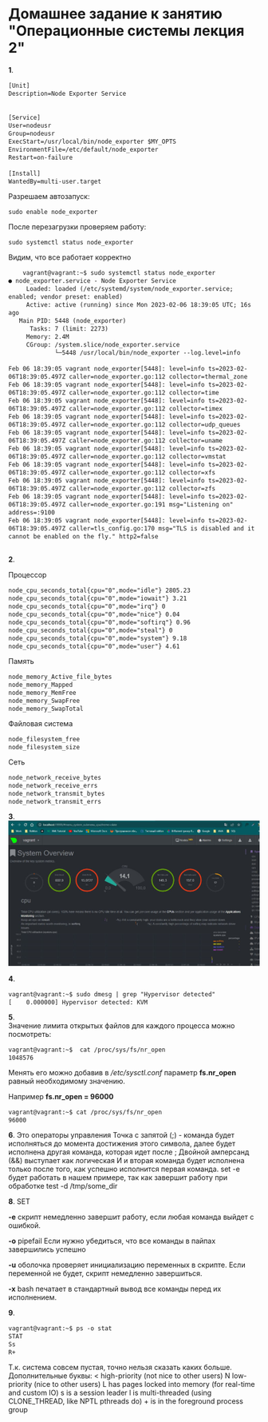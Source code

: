 # Домашнее задание к занятию "Операционные системы лекция 2"
**1**.
```
[Unit]
Description=Node Exporter Service


[Service]
User=nodeusr
Group=nodeusr
ExecStart=/usr/local/bin/node_exporter $MY_OPTS
EnvironmentFile=/etc/default/node_exporter
Restart=on-failure

[Install]
WantedBy=multi-user.target

```
Разрешаем автозапуск:
```
sudo enable node_exporter
```
После перезагрузки проверяем работу:

```
sudo systemctl status node_exporter
```
Видим, что все работает корректно

```
 	vagrant@vagrant:~$ sudo systemctl status node_exporter
● node_exporter.service - Node Exporter Service
     Loaded: loaded (/etc/systemd/system/node_exporter.service; enabled; vendor preset: enabled)
     Active: active (running) since Mon 2023-02-06 18:39:05 UTC; 16s ago
   Main PID: 5448 (node_exporter)
      Tasks: 7 (limit: 2273)
     Memory: 2.4M
     CGroup: /system.slice/node_exporter.service
             └─5448 /usr/local/bin/node_exporter --log.level=info

Feb 06 18:39:05 vagrant node_exporter[5448]: level=info ts=2023-02-06T18:39:05.497Z caller=node_exporter.go:112 collector=thermal_zone
Feb 06 18:39:05 vagrant node_exporter[5448]: level=info ts=2023-02-06T18:39:05.497Z caller=node_exporter.go:112 collector=time
Feb 06 18:39:05 vagrant node_exporter[5448]: level=info ts=2023-02-06T18:39:05.497Z caller=node_exporter.go:112 collector=timex
Feb 06 18:39:05 vagrant node_exporter[5448]: level=info ts=2023-02-06T18:39:05.497Z caller=node_exporter.go:112 collector=udp_queues
Feb 06 18:39:05 vagrant node_exporter[5448]: level=info ts=2023-02-06T18:39:05.497Z caller=node_exporter.go:112 collector=uname
Feb 06 18:39:05 vagrant node_exporter[5448]: level=info ts=2023-02-06T18:39:05.497Z caller=node_exporter.go:112 collector=vmstat
Feb 06 18:39:05 vagrant node_exporter[5448]: level=info ts=2023-02-06T18:39:05.497Z caller=node_exporter.go:112 collector=xfs
Feb 06 18:39:05 vagrant node_exporter[5448]: level=info ts=2023-02-06T18:39:05.497Z caller=node_exporter.go:112 collector=zfs
Feb 06 18:39:05 vagrant node_exporter[5448]: level=info ts=2023-02-06T18:39:05.497Z caller=node_exporter.go:191 msg="Listening on" address=:9100
Feb 06 18:39:05 vagrant node_exporter[5448]: level=info ts=2023-02-06T18:39:05.497Z caller=tls_config.go:170 msg="TLS is disabled and it cannot be enabled on the fly." http2=false
     
```

**2**.	

Процессор
```
node_cpu_seconds_total{cpu="0",mode="idle"} 2805.23
node_cpu_seconds_total{cpu="0",mode="iowait"} 3.21
node_cpu_seconds_total{cpu="0",mode="irq"} 0
node_cpu_seconds_total{cpu="0",mode="nice"} 0.04
node_cpu_seconds_total{cpu="0",mode="softirq"} 0.96
node_cpu_seconds_total{cpu="0",mode="steal"} 0
node_cpu_seconds_total{cpu="0",mode="system"} 9.18
node_cpu_seconds_total{cpu="0",mode="user"} 4.61

```
Память
```
node_memory_Active_file_bytes
node_memory_Mapped
node_memory_MemFree
node_memory_SwapFree
node_memory_SwapTotal
```
Файловая система
```
node_filesystem_free
node_filesystem_size
```
Сеть
```
node_network_receive_bytes
node_network_receive_errs
node_network_transmit_bytes
node_network_transmit_errs

```




**3**.	
![](https://github.com/lukoshkovve/NetologyDevOps/blob/main/OS2/foto/metrics.JPG)


**4**.	
```
vagrant@vagrant:~$ sudo dmesg | grep "Hypervisor detected"
[    0.000000] Hypervisor detected: KVM
```

**5**.	
Значение лимита открытых файлов для каждого процесса можно посмотреть:
```
vagrant@vagrant:~$  cat /proc/sys/fs/nr_open
1048576  
```
Менять его можно добавив в  */etc/sysctl.conf* параметр  **fs.nr_open** равный необходимому значению. 

Например **fs.nr_open = 96000**

```
vagrant@vagrant:~$ cat /proc/sys/fs/nr_open
96000
```

**6**.	Это операторы управления
Точка с запятой (;)  - команда будет исполняться до момента достижения этого символа, далее будет исполнена другая команда, которая идет после ; 
Двойной амперсанд (&&) выступает как логическая И и вторая команда будет исполнена только после того, как успешно исполнится первая команда.
set -e будет работать в нашем примере, так как завершит работу при обработке test -d /tmp/some_dir

**8**.	SET

**-e** скрипт немедленно завершит работу, если любая команда выйдет с ошибкой.

**-o** pipefail  Если нужно убедиться, что все команды в пайпах завершились успешно

**-u** оболочка проверяет инициализацию переменных в скрипте. Если переменной не будет, скрипт немедленно завершиться.

**-x** bash печатает в стандартный вывод все команды перед их исполнением.

**9**. 
```
vagrant@vagrant:~$ ps -o stat
STAT
Ss
R+
```
Т.к. система совсем пустая, точно нельзя сказать каких больше.
Дополнительные буквы:
<    high-priority (not nice to other users)
               N    low-priority (nice to other users)
               L    has pages locked into memory (for real-time and custom IO)
               s    is a session leader
               l    is multi-threaded (using CLONE_THREAD, like NPTL pthreads do)
               +    is in the foreground process group




